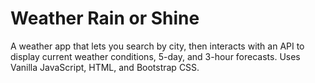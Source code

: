 # Weather Rain or Shine

A weather app that lets you search by city, then interacts with an API to display current weather conditions, 5-day, and 3-hour forecasts. Uses Vanilla JavaScript, HTML, and Bootstrap CSS.
